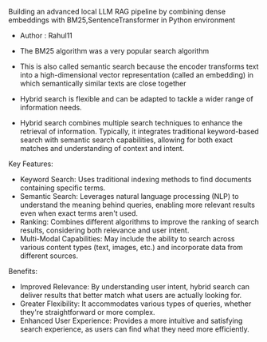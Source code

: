Building an advanced local LLM RAG pipeline by combining dense embeddings with BM25,SentenceTransformer in Python environment

-  Author : Rahul11

-  The BM25 algorithm was a very popular search algorithm
-  This is also called semantic search because the encoder transforms text into a high-dimensional vector representation (called an embedding) in which semantically similar texts are close together
-  Hybrid search is flexible and can be adapted to tackle a wider range of information needs.
-  Hybrid search combines multiple search techniques to enhance the retrieval of information.
  Typically, it integrates traditional keyword-based search with semantic search capabilities, allowing for both exact matches and understanding of context and intent.

Key Features:

-  Keyword Search: Uses traditional indexing methods to find documents containing specific terms.
-  Semantic Search: Leverages natural language processing (NLP) to understand the meaning behind queries, enabling more relevant results even when exact terms aren't used.
-  Ranking: Combines different algorithms to improve the ranking of search results, considering both relevance and user intent.
-  Multi-Modal Capabilities: May include the ability to search across various content types (text, images, etc.) and incorporate data from different sources.

Benefits:
-  Improved Relevance: By understanding user intent, hybrid search can deliver results that better match what users are actually looking for.
-  Greater Flexibility: It accommodates various types of queries, whether they're straightforward or more complex.
-  Enhanced User Experience: Provides a more intuitive and satisfying search experience, as users can find what they need more efficiently.
